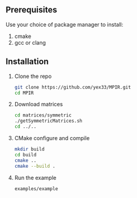## Prerequisites
Use your choice of package manager to install:
1. cmake
2. gcc or clang

## Installation

1. Clone the repo
   ```sh
   git clone https://github.com/yex33/MPIR.git
   cd MPIR
   ```
2. Download matrices
   ```sh
   cd matrices/symmetric
   ./getSymmetricMatrices.sh
   cd ../..
   ```
3. CMake configure and compile
   ```sh
   mkdir build
   cd build
   cmake ..
   cmake --build .
   ```
4. Run the example
   ```sh
   examples/example
   ```
